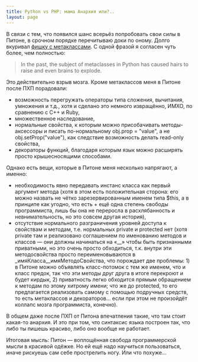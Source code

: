 ```yaml
---
title: Python vs PHP: мама Анархия или?..
layout: page 
---
```

В связи с тем, что появился шанс всерьёз попробовать свои силы в Питоне, в срочном порядке перечитываю доки по оному. Долго вкуривал [фишку с метаклассами](http://www.python.org/download/releases/2.2/descrintro/#metaclasses). С одной фразой я согласен чуть более, чем полностью:

> In the past, the subject of metaclasses in Python has caused hairs to raise and even brains to explode.

Это действительно взрыв мозга. Кроме метаклассов меня в Питоне после ПХП порадовали:

  - возможность перегружать операторы типа сложения, вычитания, умножения и т.д., хотя и сделано это немного извращённо, ИМХО, по сравнению с C++ и Ruby,
  - множественное наследование,
  - нормальные свойства, к которым можно присобачивать методы-аксессоры и писать по-нормальному obj.prop = "value", а не obj.setProp("value"), как следствие возможность делать read-only свойства,
  - декораторы функций, благодаря которым язык можно расширять просто крышесносящими способами.

Однако есть вещи, которые в Питоне меня несколько напрягают, а именно:

  - необходимость явно передавать инстанс класса как первый аргумент метода (хотя в этом есть положительная сторона: его можно назвать не чётко зарезервированным именем типа $this, а в принципе как угодно, что есть + ещё одна степень свободы программиста, лишь бы она не переросла в расхлябанность и невнимательность, но это совсем другая история),
  - отсутствие нормального разграничения уровней доступа к свойствам и методам, т.е. нормальных private и protected нет (хотя private там и реализовано соглашением по именованию методов и классов — они должны начинаться на «__» чтобы быть признанными приватными, но это очень просто обходиться, т.к. внутри эти методосвойства просто переименовываются в _имяКласса__имяМетодоСвойства, что порождает две проблемы: 1) в Питоне можно объявлять класс-потомок с тем же именем, что и класс предок, так что эти методы друг друга в итоге перекроют и будет кирдык, 2) приватность легко обходится прямым обращением к методам по этому хитрому имени; что же до protected, то его предлагается реализовать самому с помощью подручных средств, то есть метаклассов и декораторов... если при этом не произойдёт коллапс мозга программиста, конечно).

В общем даже после ПХП от Питона впечатления такие, что там стоит какая-то анархия. И это при том, что синтаксис языка построен так, что либо ты пишешь красиво, либо оно вообще не работает.

Итоговая мысль: Питон — воплощённая свобода программерской мысли в красивой одёжке. Но ей ещё надо научиться пользоваться, иначе рискуешь сам себе прострелить ногу. Или что похуже...

